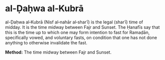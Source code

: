 # al-Ḍaḥwa al‑Kubrā
al-Ḍaḥwa al‑Kubrā (Nisf al‑nahār al‑sharʿī) is the legal (sharʿī) time of midday. It is the time midway between Fajr and Sunset. The Ḥanafīs say that this is the time up to which one may form intention to fast for Ramaḍān, specifically vowed, and voluntary fasts, on condition that one has not done anything to otherwise invalidate the fast.

**Method:** The time midway between Fajr and Sunset.